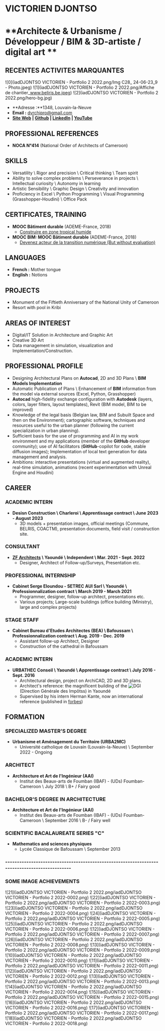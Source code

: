 # VICTORIEN DJONTSO

# **Architecte & Urbanisme / Développeur / BIM & 3D-artiste / digital art **

## RECENTES ACTIVITES MARQUANTES

![0](iadDJONTSO VICTORIEN - Portfolio 2 2022.png/Img C28_ 24-06-23_9 - Photo.jpeg)
![1](iadDJONTSO VICTORIEN - Portfolio 2 2022.png/Affiche de chantier_www.beliris.be.jpeg)
![2](iadDJONTSO VICTORIEN - Portfolio 2 2022.png/hero-bg.jpg)

- **Adresse :**1348, Louvain-la-Neuve
- **Email :** dvrchipro@gmail.com
- **[Site Web](https://dvgt-dev.github.io/DV_Web_page/) | [Github](https://github.com/DvGt-dev/DV_Web_page/tree/main) | [LinkedIn](https://www.linkedin.com/in/djontso-victorien) | [YouTube](https://www.youtube.com/channel/UCdjontso-victorien2171)**

## PROFESSIONAL REFERENCES

- **NOCA N°414** (National Order of Architects of Cameroon)

## SKILLS

- Versatility \ Rigor and precision \ Critical thinking \ Team spirit
- Ability to solve complex problems \ Perseverance in projects \ Intellectual curiosity \ Autonomy in learning
- Artistic Sensibility \ Graphic Design \ Creativity and innovation
- Proficiency in Excel \ Python Programming \ Visual Programming (Grasshopper-Houdini) \ Office Pack

## CERTIFICATES, TRAINING

- **MOOC Bâtiment durable** (ADEME-France, 2018)
  - [Construire en zone tropical humide](https://www.mooc-batiment-durable.fr/fr/formations/lumiere-thermique-et-acoustique-bien-construire-en-zone-tropical/)
- **MOOC BIM: MOOC Bâtiment durable** (ADEME-France, 2018)
  - [Devenez acteur de la transition numérique (But without evaluation)](https://www.mooc-batiment-durable.fr/fr/formations/moocbim-devenez-acteur-de-la-transition-numerique/)

## LANGUAGES

- **French :** Mother tongue
- **English :** Notions

## PROJECTS

- Monument of the Fiftieth Anniversary of the National Unity of Cameroon
- Resort with pool in Kribi

## AREAS OF INTEREST

- Digital/IT Solution in Architecture and Graphic Art
- Creative 3D Art
- Data management in simulation, visualization and Implementation/Construction.

## PROFESSIONAL PROFILE

- Designing Architectural Plans on **Autocad**, 2D and 3D Plans \ **BIM Models Implementation**
- Automatic Publication of Plans \ Enhancement of **BIM** information from the model via external sources (Excel, Python, Grasshopper)
- **Autocad** high-fidelity exchange configuration with **Autodesk** (layers, colors, layer filters, layout templates), Revit (BIM model, BIM to be improved)
- Knowledge of the legal basis (Belgian law, BIM and Subuilt Space and then on the Environment); cartographic software, techniques and resources useful to the urban planner (following the current specialization in urban planning).
- Sufficient basis for the use of programming and AI in my work environment and my applications (member of the **GitHub** developer community); use of AI facilitators (**GitHub**-copilot for code, stable diffusion images); Implementation of local text generation for data management and analysis.
- Ambitions: interactive presentations (virtual and augmented reality), real-time simulation, animations (recent experimentation with Unreal Engine and Houdini)

## CAREER

### ACADEMIC INTERN

- **Desisn Construction \ Charleroi \ Apprentissage contract \ June 2023 - August 2023**
  - 3D models + presentation images, official meetings (Commune, BELRIS, COACTM), presentation documents, field visit / construction site.

### CONSULTANT

- **[ZF Architects](https://www.zf-architects.com/) \ Yaoundé \ Independent \ Mar. 2021 - Sept. 2022**
  - Designer, Architect of Follow-up/Surveys, Presentation etc.

### PROFESSIONAL INTERNSHIP

- **Cabinet Serge Eloundou - SETREC AUI Sarl \ Yaoundé \ Professionnalization contract \ March 2019 - March 2021**
  - Programmer, designer, follow-up architect, presentations etc.
  - Various projects; Large-scale buildings (office building (Ministry), large and complex projects)

### STAGE STAFF

- **Cabinet Bureau d'Etudes Architectes (BEA) \ Bafoussam \ Professionnalization contract \ Aug. 2019 - Dec. 2019**
  - Assistant follow-up Architect, Designer
  - Construction of the cathedral in Bafoussam

### ACADEMIC INTERN

- **URBATHEC Conseil \ Yaoundé \ Apprentissage contract \ July 2016 - Sept. 2016**
  - Architectural design, project on ArchiCAD, 2D and 3D plans.
  - Architect's reference: the magnificent building of the ![DGI](https://urbatechconseils.com/2015/08/02/construction-was-awarded-with-the-best-construction-company-prize/) (Direction Générale des Impôtss) in Yaoundé
  - Supervised by his intern Herman Kante, now an international reference (published in [forbes](https://forbesafrique.com/hermann-kamte-modele-dune-nouvelle-generation-darchitectes/))

## FORMATION

### SPECIALIZED MASTER'S DEGREE

- **Urbanisme et Aménagement du Territoire (URBA2MC)**
  - Université catholique de Louvain (Louvain-la-Neuve) \ September 2022 - Ongoing

### ARCHITECT

- **Architecture et Art de l'Ingénieur (AAI)**
  - Institut des Beaux-arts de Foumban (IBAF) - (UDs) Foumban-Cameroon \ July 2018 \ B+ / Fairy good

### BACHELOR'S DEGREE IN ARCHITECTURE

- **Architecture et Art de l'Ingénieur (AAI)**
  - Institut des Beaux-arts de Foumban (IBAF) - (UDs) Foumban-Cameroon \ September 2016 \ B- / Fairy well

### SCIENTIFIC BACALAUREATE SERIES "C"

- **Mathematics and sciences physiques**
  - Lycée Classique de Bafoussam \ September 2013

### ---------------------------------------------------------------------------------------------
### SOME IMAGE ACHIEVEMENTS

![21](iadDJONTSO VICTORIEN - Portfolio 2 2022.png/iadDJONTSO VICTORIEN - Portfolio 2 2022-0002.png)
![22](iadDJONTSO VICTORIEN - Portfolio 2 2022.png/iadDJONTSO VICTORIEN - Portfolio 2 2022-0003.png)
![23](iadDJONTSO VICTORIEN - Portfolio 2 2022.png/iadDJONTSO VICTORIEN - Portfolio 2 2022-0004.png)
![24](iadDJONTSO VICTORIEN - Portfolio 2 2022.png/iadDJONTSO VICTORIEN - Portfolio 2 2022-0005.png)
![25](iadDJONTSO VICTORIEN - Portfolio 2 2022.png/iadDJONTSO VICTORIEN - Portfolio 2 2022-0006.png)
![12](iadDJONTSO VICTORIEN - Portfolio 2 2022.png/iadDJONTSO VICTORIEN - Portfolio 2 2022-0007.png)
![26](iadDJONTSO VICTORIEN - Portfolio 2 2022.png/iadDJONTSO VICTORIEN - Portfolio 2 2022-0008.png)
![13](iadDJONTSO VICTORIEN - Portfolio 2 2022.png/iadDJONTSO VICTORIEN - Portfolio 2 2022-0009.png)
![10](iadDJONTSO VICTORIEN - Portfolio 2 2022.png/iadDJONTSO VICTORIEN - Portfolio 2 2022-0010.png)
![11](iadDJONTSO VICTORIEN - Portfolio 2 2022.png/iadDJONTSO VICTORIEN - Portfolio 2 2022-0011.png)
![12](iadDJONTSO VICTORIEN - Portfolio 2 2022.png/iadDJONTSO VICTORIEN - Portfolio 2 2022-0012.png)
![13](iadDJONTSO VICTORIEN - Portfolio 2 2022.png/iadDJONTSO VICTORIEN - Portfolio 2 2022-0013.png)
![14](iadDJONTSO VICTORIEN - Portfolio 2 2022.png/iadDJONTSO VICTORIEN - Portfolio 2 2022-0014.png)
![15](iadDJONTSO VICTORIEN - Portfolio 2 2022.png/iadDJONTSO VICTORIEN - Portfolio 2 2022-0015.png)
![16](iadDJONTSO VICTORIEN - Portfolio 2 2022.png/iadDJONTSO VICTORIEN - Portfolio 2 2022-0016.png)
![17](iadDJONTSO VICTORIEN - Portfolio 2 2022.png/iadDJONTSO VICTORIEN - Portfolio 2 2022-0017.png)
![18](iadDJONTSO VICTORIEN - Portfolio 2 2022.png/iadDJONTSO VICTORIEN - Portfolio 2 2022-0018.png)
